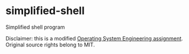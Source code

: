 # simplified-shell
Simplified shell program

Disclaimer: this is a modified [Operating System Engineering assignment](https://pdos.csail.mit.edu/6.828/2018/xv6.html). Original source rights belong to MIT.
